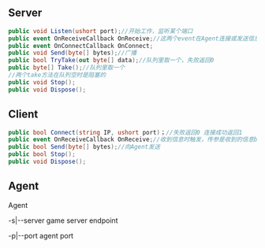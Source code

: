 ## Server
```c#
public void Listen(ushort port);//开始工作，监听某个端口
public event OnReceiveCallback OnReceive;//这两个event在Agent连接或发送信息时触发
public event OnConnectCallback OnConnect;
public void Send(byte[] bytes);//广播
public bool TryTake(out byte[] data);//队列里取一个，失败返回0
public byte[] Take();//队列里取一个
//两个take方法在队列空时是阻塞的
public void Stop();
public void Dispose();
```

## Client

```c#
public bool Connect(string IP, ushort port)；//失败返回0 连接成功返回1
public event OnReceiveCallback OnReceive;//收到信息时触发，传参是收到的信息bytes[]
public bool Send(byte[] bytes);//向Agent发送
public bool Stop();
public void Dispose();
```

## Agent

Agent 

-s|--server game server endpoint

-p|--port agent port

